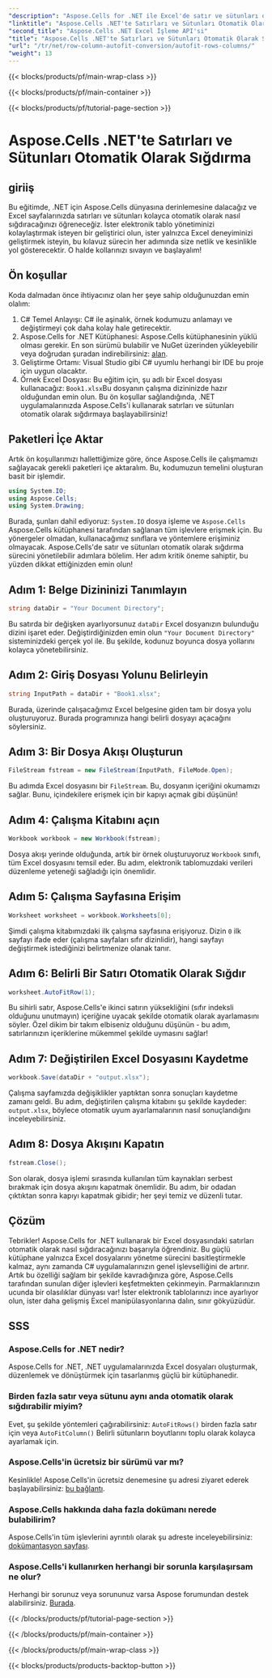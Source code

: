 ```yaml
---
"description": "Aspose.Cells for .NET ile Excel'de satır ve sütunları otomatik olarak nasıl sığdıracağınızı öğrenin. Elektronik tablo biçimlendirmenizi iyileştirmek için kolay adım adım kılavuz."
"linktitle": "Aspose.Cells .NET'te Satırları ve Sütunları Otomatik Olarak Sığdırma"
"second_title": "Aspose.Cells .NET Excel İşleme API'si"
"title": "Aspose.Cells .NET'te Satırları ve Sütunları Otomatik Olarak Sığdırma"
"url": "/tr/net/row-column-autofit-conversion/autofit-rows-columns/"
"weight": 13
---
```


{{< blocks/products/pf/main-wrap-class >}}

{{< blocks/products/pf/main-container >}}

{{< blocks/products/pf/tutorial-page-section >}}

# Aspose.Cells .NET'te Satırları ve Sütunları Otomatik Olarak Sığdırma

## giriiş
Bu eğitimde, .NET için Aspose.Cells dünyasına derinlemesine dalacağız ve Excel sayfalarınızda satırları ve sütunları kolayca otomatik olarak nasıl sığdıracağınızı öğreneceğiz. İster elektronik tablo yönetiminizi kolaylaştırmak isteyen bir geliştirici olun, ister yalnızca Excel deneyiminizi geliştirmek isteyin, bu kılavuz sürecin her adımında size netlik ve kesinlikle yol gösterecektir. O halde kollarınızı sıvayın ve başlayalım!
## Ön koşullar
Koda dalmadan önce ihtiyacınız olan her şeye sahip olduğunuzdan emin olalım:
1. C# Temel Anlayışı: C# ile aşinalık, örnek kodumuzu anlamayı ve değiştirmeyi çok daha kolay hale getirecektir.
2. Aspose.Cells for .NET Kütüphanesi: Aspose.Cells kütüphanesinin yüklü olması gerekir. En son sürümü bulabilir ve NuGet üzerinden yükleyebilir veya doğrudan şuradan indirebilirsiniz: [alan](https://releases.aspose.com/cells/net/).
3. Geliştirme Ortamı: Visual Studio gibi C# uyumlu herhangi bir IDE bu proje için uygun olacaktır.
4. Örnek Excel Dosyası: Bu eğitim için, şu adlı bir Excel dosyası kullanacağız: `Book1.xlsx`Bu dosyanın çalışma dizininizde hazır olduğundan emin olun.
Bu ön koşullar sağlandığında, .NET uygulamalarınızda Aspose.Cells'i kullanarak satırları ve sütunları otomatik olarak sığdırmaya başlayabilirsiniz!
## Paketleri İçe Aktar
Artık ön koşullarımızı hallettiğimize göre, önce Aspose.Cells ile çalışmamızı sağlayacak gerekli paketleri içe aktaralım. Bu, kodumuzun temelini oluşturan basit bir işlemdir.
```csharp
using System.IO;
using Aspose.Cells;
using System.Drawing;
```
Burada, şunları dahil ediyoruz: `System.IO` dosya işleme ve `Aspose.Cells` Aspose.Cells kütüphanesi tarafından sağlanan tüm işlevlere erişmek için. Bu yönergeler olmadan, kullanacağımız sınıflara ve yöntemlere erişiminiz olmayacak.
Aspose.Cells'de satır ve sütunları otomatik olarak sığdırma sürecini yönetilebilir adımlara bölelim. Her adım kritik öneme sahiptir, bu yüzden dikkat ettiğinizden emin olun!
## Adım 1: Belge Dizininizi Tanımlayın
```csharp
string dataDir = "Your Document Directory";
```
Bu satırda bir değişken ayarlıyorsunuz `dataDir` Excel dosyanızın bulunduğu dizini işaret eder. Değiştirdiğinizden emin olun `"Your Document Directory"` sisteminizdeki gerçek yol ile. Bu şekilde, kodunuz boyunca dosya yollarını kolayca yönetebilirsiniz.
## Adım 2: Giriş Dosyası Yolunu Belirleyin
```csharp
string InputPath = dataDir + "Book1.xlsx";
```
Burada, üzerinde çalışacağımız Excel belgesine giden tam bir dosya yolu oluşturuyoruz. Burada programınıza hangi belirli dosyayı açacağını söylersiniz.
## Adım 3: Bir Dosya Akışı Oluşturun
```csharp
FileStream fstream = new FileStream(InputPath, FileMode.Open);
```
Bu adımda Excel dosyasını bir `FileStream`. Bu, dosyanın içeriğini okumamızı sağlar. Bunu, içindekilere erişmek için bir kapıyı açmak gibi düşünün!
## Adım 4: Çalışma Kitabını açın
```csharp
Workbook workbook = new Workbook(fstream);
```
Dosya akışı yerinde olduğunda, artık bir örnek oluşturuyoruz `Workbook` sınıfı, tüm Excel dosyasını temsil eder. Bu adım, elektronik tablomuzdaki verileri düzenleme yeteneği sağladığı için önemlidir.
## Adım 5: Çalışma Sayfasına Erişim
```csharp
Worksheet worksheet = workbook.Worksheets[0];
```
Şimdi çalışma kitabımızdaki ilk çalışma sayfasına erişiyoruz. Dizin `0` ilk sayfayı ifade eder (çalışma sayfaları sıfır dizinlidir), hangi sayfayı değiştirmek istediğinizi belirtmenize olanak tanır.
## Adım 6: Belirli Bir Satırı Otomatik Olarak Sığdır
```csharp
worksheet.AutoFitRow(1);
```
Bu sihirli satır, Aspose.Cells'e ikinci satırın yüksekliğini (sıfır indeksli olduğunu unutmayın) içeriğine uyacak şekilde otomatik olarak ayarlamasını söyler. Özel dikim bir takım elbiseniz olduğunu düşünün - bu adım, satırlarınızın içeriklerine mükemmel şekilde uymasını sağlar!
## Adım 7: Değiştirilen Excel Dosyasını Kaydetme
```csharp
workbook.Save(dataDir + "output.xlsx");
```
Çalışma sayfamızda değişiklikler yaptıktan sonra sonuçları kaydetme zamanı geldi. Bu adım, değiştirilen çalışma kitabını şu şekilde kaydeder: `output.xlsx`, böylece otomatik uyum ayarlamalarının nasıl sonuçlandığını inceleyebilirsiniz.
## Adım 8: Dosya Akışını Kapatın
```csharp
fstream.Close();
```
Son olarak, dosya işlemi sırasında kullanılan tüm kaynakları serbest bırakmak için dosya akışını kapatmak önemlidir. Bu adım, bir odadan çıktıktan sonra kapıyı kapatmak gibidir; her şeyi temiz ve düzenli tutar.
## Çözüm
Tebrikler! Aspose.Cells for .NET kullanarak bir Excel dosyasındaki satırları otomatik olarak nasıl sığdıracağınızı başarıyla öğrendiniz. Bu güçlü kütüphane yalnızca Excel dosyalarını yönetme sürecini basitleştirmekle kalmaz, aynı zamanda C# uygulamalarınızın genel işlevselliğini de artırır. 
Artık bu özelliği sağlam bir şekilde kavradığınıza göre, Aspose.Cells tarafından sunulan diğer işlevleri keşfetmekten çekinmeyin. Parmaklarınızın ucunda bir olasılıklar dünyası var! İster elektronik tablolarınızı ince ayarlıyor olun, ister daha gelişmiş Excel manipülasyonlarına dalın, sınır gökyüzüdür.
## SSS
### Aspose.Cells for .NET nedir?
Aspose.Cells for .NET, .NET uygulamalarınızda Excel dosyaları oluşturmak, düzenlemek ve dönüştürmek için tasarlanmış güçlü bir kütüphanedir.
### Birden fazla satır veya sütunu aynı anda otomatik olarak sığdırabilir miyim?
Evet, şu şekilde yöntemleri çağırabilirsiniz: `AutoFitRows()` birden fazla satır için veya `AutoFitColumn()` Belirli sütunların boyutlarını toplu olarak kolayca ayarlamak için.
### Aspose.Cells'in ücretsiz bir sürümü var mı?
Kesinlikle! Aspose.Cells'in ücretsiz denemesine şu adresi ziyaret ederek başlayabilirsiniz: [bu bağlantı](https://releases.aspose.com/).
### Aspose.Cells hakkında daha fazla dokümanı nerede bulabilirim?
Aspose.Cells'in tüm işlevlerini ayrıntılı olarak şu adreste inceleyebilirsiniz: [dokümantasyon sayfası](https://reference.aspose.com/cells/net/).
### Aspose.Cells'i kullanırken herhangi bir sorunla karşılaşırsam ne olur?
Herhangi bir sorunuz veya sorununuz varsa Aspose forumundan destek alabilirsiniz. [Burada](https://forum.aspose.com/c/cells/9).

{{< /blocks/products/pf/tutorial-page-section >}}

{{< /blocks/products/pf/main-container >}}

{{< /blocks/products/pf/main-wrap-class >}}

{{< blocks/products/products-backtop-button >}}